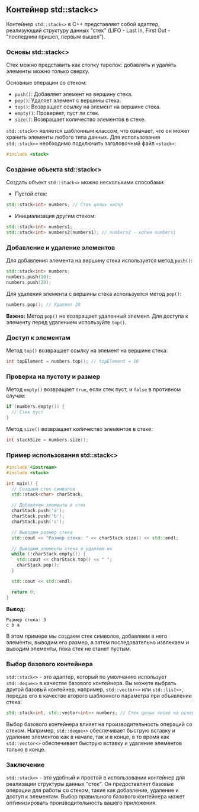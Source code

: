 ## Контейнер std::stack<>

Контейнер `std::stack<>` в C++ представляет собой адаптер, реализующий структуру данных "стек" (LIFO - Last In, First Out - "последним пришел, первым вышел"). 

### Основы std::stack<>

Стек можно представить как стопку тарелок: добавлять и удалять элементы можно только сверху. 

Основные операции со стеком:

* `push()`: Добавляет элемент на вершину стека.
* `pop()`: Удаляет элемент с вершины стека.
* `top()`: Возвращает ссылку на элемент на вершине стека.
* `empty()`: Проверяет, пуст ли стек.
* `size()`: Возвращает количество элементов в стеке.

`std::stack<>` является шаблонным классом, что означает, что он может хранить элементы любого типа данных. Для использования `std::stack<>` необходимо подключить заголовочный файл `<stack>`:

```cpp
#include <stack>
```

### Создание объекта std::stack<>

Создать объект `std::stack<>` можно несколькими способами:

* Пустой стек:

```cpp
std::stack<int> numbers; // Стек целых чисел
```

* Инициализация другим стеком:

```cpp
std::stack<int> numbers1;
std::stack<int> numbers2(numbers1); // numbers2 - копия numbers1
```

### Добавление и удаление элементов

Для добавления элемента на вершину стека используется метод `push()`:

```cpp
std::stack<int> numbers;
numbers.push(10);
numbers.push(20);
```

Для удаления элемента с вершины стека используется метод `pop()`:

```cpp
numbers.pop(); // Удаляет 20
```

**Важно:** Метод `pop()` не возвращает удаленный элемент. Для доступа к элементу перед удалением используйте `top()`.

### Доступ к элементам

Метод `top()` возвращает ссылку на элемент на вершине стека:

```cpp
int topElement = numbers.top(); // topElement = 10
```

### Проверка на пустоту и размер

Метод `empty()` возвращает `true`, если стек пуст, и `false` в противном случае:

```cpp
if (numbers.empty()) {
  // Стек пуст
}
```

Метод `size()` возвращает количество элементов в стеке:

```cpp
int stackSize = numbers.size();
```

### Пример использования std::stack<>

```cpp
#include <iostream>
#include <stack>

int main() {
  // Создаем стек символов
  std::stack<char> charStack;

  // Добавляем элементы в стек
  charStack.push('a');
  charStack.push('b');
  charStack.push('c');

  // Выводим размер стека
  std::cout << "Размер стека: " << charStack.size() << std::endl;

  // Выводим элементы стека и удаляем их
  while (!charStack.empty()) {
    std::cout << charStack.top() << " ";
    charStack.pop();
  }

  std::cout << std::endl;

  return 0;
}
```

**Вывод:**

```
Размер стека: 3
c b a 
```

В этом примере мы создаем стек символов, добавляем в него элементы, выводим его размер, а затем последовательно извлекаем и выводим элементы, пока стек не станет пустым. 

### Выбор базового контейнера

`std::stack<>` - это адаптер, который по умолчанию использует `std::deque<>` в качестве базового контейнера. Вы можете выбрать другой базовый контейнер, например, `std::vector<>` или `std::list<>`, передав его в качестве второго шаблонного параметра при объявлении стека:

```cpp
std::stack<int, std::vector<int>> numbers; // Стек целых чисел на основе вектора
```

Выбор базового контейнера влияет на производительность операций со стеком. Например, `std::deque<>` обеспечивает быструю вставку и удаление элементов как в начале, так и в конце, в то время как `std::vector<>` обеспечивает быструю вставку и удаление элементов только в конце. 

### Заключение

`std::stack<>` - это удобный и простой в использовании контейнер для реализации структуры данных "стек". Он предоставляет базовые операции для работы со стеком, такие как добавление, удаление и доступ к элементам. Выбор правильного базового контейнера может оптимизировать производительность вашего приложения.
